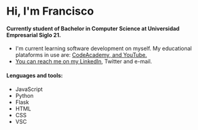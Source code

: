 <h1>Hi, I'm Francisco</h1>
<span>
<h4>Currently student of Bachelor in Computer Science at Universidad Empresarial Siglo 21.</h4>
  
  <ul>
    <li>I'm current learning software development on myself. My educational plataforms in use are: <a href="https://www.codecademy.com/">CodeAcademy</a>,<a href="https://platzi.com/home" Platzi</a> and YouTube.</li>
    <li>You can reach me on my <a href="https://www.linkedin.com/in/franvozzi/">LinkedIn</a>, Twitter and e-mail.</li>
   </ul>
 <span>
   
   <h4>Lenguages and tools:</h4>
   <ul>
     <li>JavaScript</li>
     <li>Python</li>
     <li>Flask</li>
     <li>HTML</li>
     <li>CSS</li>
     <li>VSC</li>
   </ul>
   
   
  
<!---
franvozzi/franvozzi is a ✨ special ✨ repository because its `README.md` (this file) appears on your GitHub profile.
You can click the Preview link to take a look at your changes.
--->
